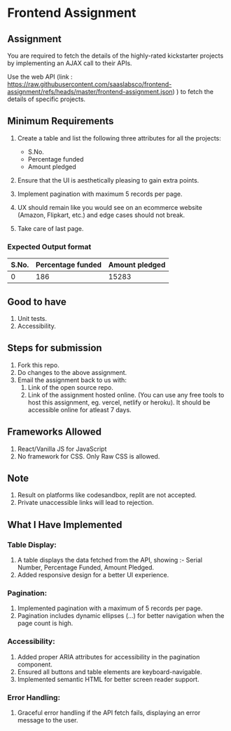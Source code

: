 # Frontend Assignment


## Assignment

You are required to fetch the details of the highly-rated kickstarter projects by implementing an AJAX call to their APIs.

Use the web API (link : https://raw.githubusercontent.com/saaslabsco/frontend-assignment/refs/heads/master/frontend-assignment.json) ) to fetch the details of specific projects.

## Minimum Requirements

1. Create a table and list the following three attributes for all the projects:
    * S.No.
    * Percentage funded
    * Amount pledged

1. Ensure that the UI is aesthetically pleasing to gain extra points.
1. Implement pagination with maximum 5 records per page.
1. UX should remain like you would see on an ecommerce website (Amazon, Flipkart, etc.) and edge cases should not break.
1. Take care of last page.

### Expected Output format

| **S.No.** | **Percentage funded** | **Amount pledged** |
|-----------|-----------------------|--------------------|
| 0         | 186                   | 15283              |


## Good to have

1. Unit tests.
1. Accessibility.


## Steps for submission

1. Fork this repo.
1. Do changes to the above assignment.
1. Email the assignment back to us with:
    1. Link of the open source repo.
    1. Link of the assignment hosted online. (You can use any free tools to host this assignment, eg. vercel, netlify or heroku). It should be accessible online for atleast 7 days.


## Frameworks Allowed
1. React/Vanilla JS for JavaScript
1. No framework for CSS. Only Raw CSS is allowed.

## Note

1. Result on platforms like codesandbox, replit are not accepted. 
1. Private unaccessible links will lead to rejection.

## What I Have Implemented

### Table Display:
   1.	A table displays the data fetched from the API, showing :- Serial Number, Percentage Funded, Amount Pledged.
   2.	Added responsive design for a better UI experience.

 ### Pagination:
   1.	Implemented pagination with a maximum of 5 records per page.
   2.	Pagination includes dynamic ellipses (...) for better navigation when the page count is high.

  ### Accessibility:
  1.	Added proper ARIA attributes for accessibility in the pagination component.
  2.	Ensured all buttons and table elements are keyboard-navigable.
  3.	Implemented semantic HTML for better screen reader support.

  ### Error Handling:
  1.	Graceful error handling if the API fetch fails, displaying an error message to the user.
	
 

